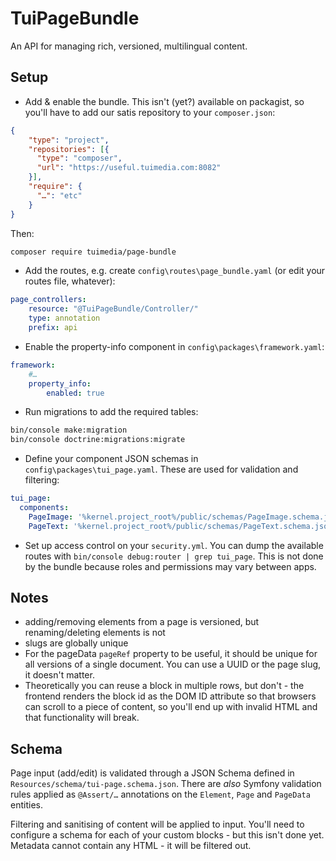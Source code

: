 # TuiPageBundle

An API for managing rich, versioned, multilingual content.

## Setup

* Add & enable the bundle. This isn't (yet?) available on packagist, so you'll have to add our satis repository to your `composer.json`:

```json
{
    "type": "project",
    "repositories": [{
      "type": "composer",
      "url": "https://useful.tuimedia.com:8082"
    }],
    "require": {
      "…": "etc"
    }
}
```

Then:

```sh
composer require tuimedia/page-bundle
```

* Add the routes, e.g. create `config\routes\page_bundle.yaml` (or edit your routes file, whatever):

```yaml
page_controllers:
    resource: "@TuiPageBundle/Controller/"
    type: annotation
    prefix: api
```

* Enable the property-info component in `config\packages\framework.yaml`:

```yaml
framework:
    #…
    property_info:
        enabled: true
```

* Run migrations to add the required tables:

```sh
bin/console make:migration
bin/console doctrine:migrations:migrate
```

* Define your component JSON schemas in `config\packages\tui_page.yaml`. These are used for validation and filtering:

```yaml
tui_page:
  components:
    PageImage: '%kernel.project_root%/public/schemas/PageImage.schema.json'
    PageText: '%kernel.project_root%/public/schemas/PageText.schema.json'
```

* Set up access control on your `security.yml`. You can dump the available routes with `bin/console debug:router | grep tui_page`. This is not done by the bundle because roles and permissions may vary between apps.

## Notes

* adding/removing elements from a page is versioned, but renaming/deleting elements is not
* slugs are globally unique
* For the pageData `pageRef` property to be useful, it should be unique for all versions of a single document. You can use a UUID or the page slug, it doesn't matter.
* Theoretically you can reuse a block in multiple rows, but don't - the frontend renders the block id as the DOM ID attribute so that browsers can scroll to a piece of content, so you'll end up with invalid HTML and that functionality will break.

## Schema

Page input (add/edit) is validated through a JSON Schema defined in `Resources/schema/tui-page.schema.json`. There are *also* Symfony validation rules applied as `@Assert/…` annotations on the `Element`, `Page` and `PageData` entities.

Filtering and sanitising of content will be applied to input. You'll need to configure a schema for each of your custom blocks - but this isn't done yet. Metadata cannot contain any HTML - it will be filtered out.

